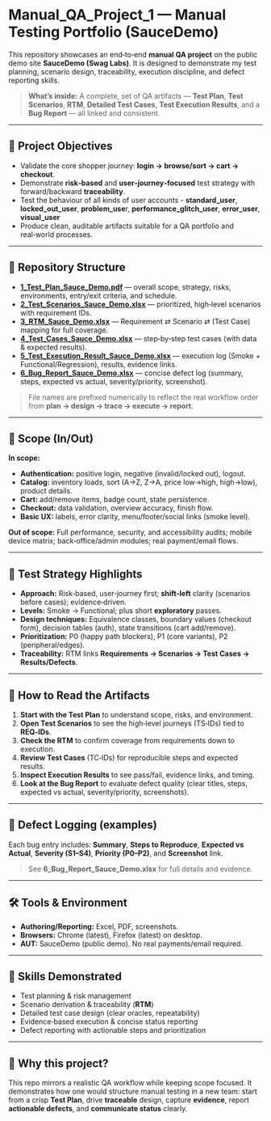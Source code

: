 # Manual_QA_Project_1 — Manual Testing Portfolio (SauceDemo)

This repository showcases an end‑to‑end **manual QA project** on the public demo site **SauceDemo (Swag Labs)**. It is designed to demonstrate my test planning, scenario design, traceability, execution discipline, and defect reporting skills.

> **What’s inside:** A complete, set of QA artifacts — **Test Plan**, **Test Scenarios**, **RTM**, **Detailed Test Cases**, **Test Execution Results**, and a **Bug Report** — all linked and consistent.

---

## 📌 Project Objectives

* Validate the core shopper journey: **login → browse/sort → cart → checkout**.
* Demonstrate **risk‑based** and **user‑journey‑focused** test strategy with forward/backward **traceability**.
* Test the behaviour of all kinds of user accounts - **standard_user**, **locked_out_user**, **problem_use**r, **performance_glitch_user**, **error_user**, **visual_user**
* Produce clean, auditable artifacts suitable for a QA portfolio and real‑world processes.

---

## 🔗 Repository Structure

* **[1_Test_Plan_Sauce_Demo.pdf](https://github.com/Showrav-Dhar/Manual_QA_Project_1/blob/main/1_Test_Plan_Sauce_Demo.pdf)** — overall scope, strategy, risks, environments, entry/exit criteria, and schedule.
* **[2_Test_Scenarios_Sauce_Demo.xlsx](https://github.com/Showrav-Dhar/Manual_QA_Project_1/blob/main/2_Test_Scenarios_Sauce_Demo.xlsx)** — prioritized, high‑level scenarios with requirement IDs.
* **[3_RTM_Sauce_Demo.xlsx](https://github.com/Showrav-Dhar/Manual_QA_Project_1/blob/main/3_RTM_Sauce_Demo.xlsx)** — Requirement ⇄ Scenario ⇄ (Test Case) mapping for full coverage.
* **[4_Test_Cases_Sauce_Demo.xlsx](https://github.com/Showrav-Dhar/Manual_QA_Project_1/blob/main/4_Test_Cases_Sauce_Demo.xlsx)** — step‑by‑step test cases (with data & expected results).
* **[5_Test_Execution_Result_Sauce_Demo.xlsx](https://github.com/Showrav-Dhar/Manual_QA_Project_1/blob/main/5_Test_Execution_Result_Sauce_Demo.xlsx)** — execution log (Smoke + Functional/Regression), results, evidence links.
* **[6_Bug_Report_Sauce_Demo.xlsx](https://github.com/Showrav-Dhar/Manual_QA_Project_1/blob/main/6_Bug_Report_Sauce_Demo.xlsx)** — concise defect log (summary, steps, expected vs actual, severity/priority, screenshot).

> File names are prefixed numerically to reflect the real workflow order from **plan → design → trace → execute → report**.

---

## 🧭 Scope (In/Out)

**In scope:**

* **Authentication:** positive login, negative (invalid/locked out), logout.
* **Catalog:** inventory loads, sort (A→Z, Z→A, price low→high, high→low), product details.
* **Cart:** add/remove items, badge count, state persistence.
* **Checkout:** data validation, overview accuracy, finish flow.
* **Basic UX:** labels, error clarity, menu/footer/social links (smoke level).

**Out of scope:** Full performance, security, and accessibility audits; mobile device matrix; back‑office/admin modules; real payment/email flows.

---

## 🧪 Test Strategy Highlights

* **Approach:** Risk‑based, user‑journey first; **shift‑left** clarity (scenarios before cases); evidence‑driven.
* **Levels:** Smoke → Functional; plus short **exploratory** passes.
* **Design techniques:** Equivalence classes, boundary values (checkout form), decision tables (auth), state transitions (cart add/remove).
* **Prioritization:** P0 (happy path blockers), P1 (core variants), P2 (peripheral/edges).
* **Traceability:** RTM links **Requirements → Scenarios → Test Cases → Results/Defects**.

---

## 🧩 How to Read the Artifacts

1. **Start with the Test Plan** to understand scope, risks, and environment.
2. **Open Test Scenarios** to see the high‑level journeys (TS‑IDs) tied to **REQ‑IDs**.
3. **Check the RTM** to confirm coverage from requirements down to execution.
4. **Review Test Cases** (TC‑IDs) for reproducible steps and expected results.
5. **Inspect Execution Results** to see pass/fail, evidence links, and timing.
6. **Look at the Bug Report** to evaluate defect quality (clear titles, steps, expected vs actual, severity/priority, screenshots).

---

## 🐛 Defect Logging (examples)

Each bug entry includes: **Summary**, **Steps to Reproduce**, **Expected vs Actual**, **Severity (S1–S4)**, **Priority (P0–P2)**, and **Screenshot** link.

> See **6_Bug_Report_Sauce_Demo.xlsx** for full details and evidence.

---

## 🛠️ Tools & Environment

* **Authoring/Reporting:** Excel, PDF, screenshots.
* **Browsers:** Chrome (latest), Firefox (latest) on desktop.
* **AUT:** SauceDemo (public demo). No real payments/email required.

---

## 🎯 Skills Demonstrated

* Test planning & risk management
* Scenario derivation & traceability (**RTM**)
* Detailed test case design (clear oracles, repeatability)
* Evidence‑based execution & concise status reporting
* Defect reporting with actionable steps and prioritization
  
---

## 📣 Why this project?

This repo mirrors a realistic QA workflow while keeping scope focused. It demonstrates how one would structure manual testing in a new team: start from a crisp **Test Plan**, drive **traceable** design, capture **evidence**, report **actionable defects**, and **communicate status** clearly.
